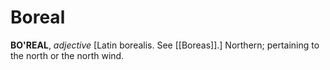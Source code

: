 # Boreal

**BO'REAL**, _adjective_ \[Latin borealis. See [[Boreas]].\] Northern; pertaining to the north or the north wind.